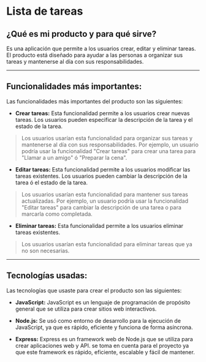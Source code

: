 # Lista de tareas

## ¿Qué es mi producto y para qué sirve?
Es una aplicación que permite a los usuarios crear, editar y eliminar tareas. El producto está diseñado para ayudar a las personas a organizar sus tareas y mantenerse al día con sus responsabilidades.

---

## Funcionalidades más importantes:

Las funcionalidades más importantes del producto son las siguientes:

* **Crear tareas:** Esta funcionalidad permite a los usuarios crear nuevas tareas. Los usuarios pueden especificar la descripción de la tarea y el estado de la tarea.

>Los usuarios usarían esta funcionalidad para organizar sus tareas y mantenerse al día con sus responsabilidades. Por ejemplo, un usuario podría usar la funcionalidad "Crear tareas" para crear una tarea para "Llamar a un amigo" ó "Preparar la cena".

* **Editar tareas:** Esta funcionalidad permite a los usuarios modificar las tareas existentes. Los usuarios pueden cambiar la descripción de la tarea ó el estado de la tarea.

>Los usuarios usarían esta funcionalidad para mantener sus tareas actualizadas. Por ejemplo, un usuario podría usar la funcionalidad "Editar tareas" para cambiar la descripción de una tarea o para marcarla como completada.

* **Eliminar tareas:** Esta funcionalidad permite a los usuarios eliminar tareas existentes.

>Los usuarios usarían esta funcionalidad para eliminar tareas que ya no son necesarias.

---


## Tecnologías usadas:

Las tecnologías que usaste para crear el producto son las siguientes:

* **JavaScript:** JavaScript es un lenguaje de programación de propósito general que se utiliza para crear sitios web interactivos. 

* **Node.js:** Se usó como entorno de desarrollo para la ejecución de JavaScript, ya que es rápido, eficiente y funciona de forma asíncrona. 

* **Express:** Express es un framework web de Node.js que se utiliza para crear aplicaciones web y API. se toma en cuenta para el proyecto ya que este framework es rápido, eficiente, escalable y fácil de mantener.


